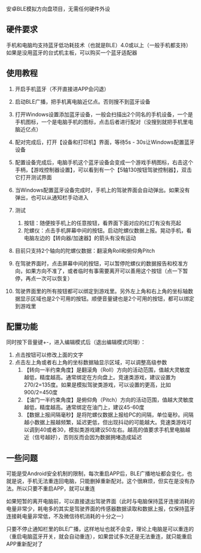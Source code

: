 安卓BLE模拟方向盘项目，无需任何硬件外设

## 硬件要求

手机和电脑均支持蓝牙低功耗技术（也就是BLE）4.0或以上（一般手机都支持）如果是没用蓝牙的台式机主板，可以购买一个蓝牙适配器

## 使用教程

1. 开启手机蓝牙（不开直接进APP会闪退）
2. 启动BLE广播，把手机离电脑近亿点。否则搜不到蓝牙设备
3. 打开Windows设置添加蓝牙设备，一般会扫描出2个同名的手机设备，一个是手机图标，一个是电脑手机的图标，点击后者进行配对（没搜到就把手机里电脑近亿点）
4. 配对完成后，打开【设备和打印机】界面，等待5s - 30s让Windows配置蓝牙设备
5. 配置设备完成后，电脑手机这个蓝牙设备会变成一个游戏手柄图标，右击这个手柄，【游戏控制器设置】，可以看到有一个【5轴130按钮驾驶控制器】，双击它打开测试界面
6. 当Windows配置蓝牙设备完成时，手机上的驾驶界面会自动弹出。如果没有弹出，也可以从通知栏手动进入
7. 测试
    1. 按钮：随便按手机上的任意按钮，看界面下面对应的红灯有没有亮起
    2. 陀螺仪：点击手机屏幕中间的按钮。启动陀螺仪数据上报。晃动手机，看电脑左边的【转向器/加速器】的箭头有没有运动

8. 目前只支持2个轴向的陀螺仪数据：翻滚角Roll和俯仰角Pitch
9. 在驾驶界面时，点击屏幕中间的按钮，可以暂停陀螺仪的数据报告和校准方向，如果方向不准了，或者临时有事需要离开可以善用这个按钮（点一下暂停，再点一次可以恢复）
10. 驾驶界面里的所有按钮都可以绑定到游戏里。另外左上角和右上角的坐标轴数据显示区域也是2个可用的按钮。顺便音量键也是2个可用的按钮，都可以绑定到游戏里

## 配置功能

同时按下音量键+-，进入编辑模式后（退出编辑模式同理）：

1. 点击按钮可以修改上面的文字
2. 点击左上角或者右上角的坐标数据轴显示区域，可以调整高级参数
   1. 【转向一半约束角度】是翻滚角（Roll）方向的活动范围，值越大灵敏度越低，精度越高。通常绑定在方向盘上。竞速类游戏，建议设置为270/2=135度。如果是模拟驾驶类游戏，可以设置的更高，比如900/2=450度
   2. 【油门一半约束角度】是俯仰角（Pitch）方向的活动范围，值越大灵敏度越低，精度越高。通常绑定在油门上，建议45-60度
   3. 【数据上报间隔毫秒】是将陀螺仪数据上报给PC的间隔，单位毫秒。间隔越小数据上报越频繁，延迟更低，但出现抖动的可能越大。竞速类游戏可以调到40或者30，模拟类游戏建议50左右。越高的值要求手机里电脑越近（信号越好），否则反而会因为数据拥堵造成延迟

## 一些问题

可能是受Android安全机制的限制，每次重启APP后，BLE广播地址都会变化，也就是说，手机无法重连回电脑，只能删掉重新配对。这个很麻烦，但实在是没有办法。所以只要不重启APP，就可以重连

如果短暂的离开电脑前，可以直接退出驾驶界面（此时与电脑保持蓝牙连接消耗的电量非常少，耗电多的其实是驾驶界面的传感器数据读取和数据上报，仅保持蓝牙连接耗电量非常低，不及微信待机消耗的十分之一）

只要不停止通知栏里的BLE广播，这样地址也就不会变，理论上电脑是可以重连的（重启电脑蓝牙开关，就会自动重连），如果尝试多次还是无法重连，就只能重启APP重新配对了